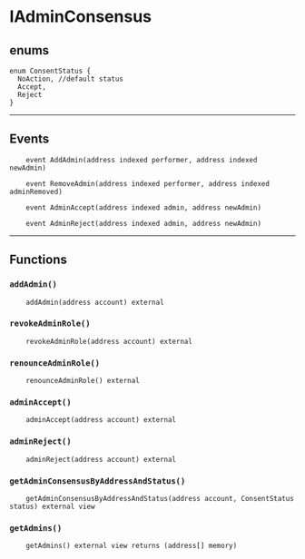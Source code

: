 # IAdminConsensus

## enums

```solidity
enum ConsentStatus {
  NoAction, //default status
  Accept,
  Reject
}

```

---

## Events

```solidity
    event AddAdmin(address indexed performer, address indexed newAdmin)
```

```solidity
    event RemoveAdmin(address indexed performer, address indexed adminRemoved)
```

```solidity
    event AdminAccept(address indexed admin, address newAdmin)
```

```solidity
    event AdminReject(address indexed admin, address newAdmin)
```

---

## Functions

### `addAdmin()`

```solidity
    addAdmin(address account) external
```

### `revokeAdminRole()`

```solidity
    revokeAdminRole(address account) external
```
### `renounceAdminRole()`

```solidity
    renounceAdminRole() external
```
### `adminAccept()`

```solidity
    adminAccept(address account) external
```
### `adminReject()`

```solidity
    adminReject(address account) external
```
### `getAdminConsensusByAddressAndStatus()`

```solidity
    getAdminConsensusByAddressAndStatus(address account, ConsentStatus status) external view
```
### `getAdmins()`

```solidity
    getAdmins() external view returns (address[] memory)
```